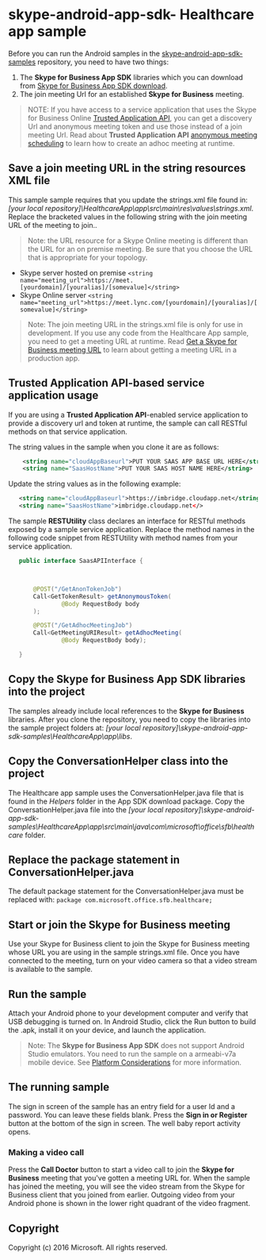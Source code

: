 # skype-android-app-sdk- Healthcare app sample


Before you can run the Android samples in the [skype-android-app-sdk-samples](https://github.com/OfficeDev/skype-android-app-sdk-samples) repository, 
you need to have two things:

1. The **Skype for Business App SDK** libraries which you can download from [Skype for Business App SDK download](http://aka.ms/sfbappsdkdownload_android). 
2. The join meeting Url for an established **Skype for Business** meeting.

>NOTE: If you have access to a service application that uses the Skype for Business Online [Trusted Application API](https://msdn.microsoft.com/en-us/skype/trusted-application-api/docs/overview), you
can get a discovery Url and anonymous meeting token and use those instead of a join meeting Url. Read about **Trusted Application API** [anonymous meeting scheduling](https://msdn.microsoft.com/en-us/skype/trusted-application-api/docs/anonymousmeetingschedule) to learn how
to create an adhoc meeting at runtime. 

## Save a join meeting URL in the string resources XML file

This sample sample requires that you update the strings.xml file found in:  _[your local repository]\\HealthcareApp\app\src\main\res\values\strings.xml_. Replace the 
bracketed values in the following string with the join meeting URL of the meeting to join..

>Note: the URL resource for a Skype Online meeting is different than the URL for an on premise meeting. Be sure that you choose the URL that is appropriate for your topology.

* Skype server hosted on premise    ``` <string name="meeting_url">https://meet.[yourdomain]/[youralias]/[somevalue]</string> ``` 
* Skype Online server ``` <string name="meeting_url">https://meet.lync.com/[yourdomain]/[youralias]/[somevalue]</string> ```

>Note: The join meeting URL in the strings.xml file is only for use in development. If you use any code from the Healthcare App sample, you need to get 
a meeting URL at runtime. Read [Get a Skype for Business meeting URL](https://msdn.microsoft.com/en-us/skype/appsdk/getmeetingurl) to learn about getting a meeting URL in a production app.


## Trusted Application API-based service application usage
If you are using a **Trusted Application API**-enabled service application to provide a discovery url and token at runtime, the sample can call RESTful methods on that service application.

The string values in the sample when you clone it are as follows:

```xml
    <string name="cloudAppBaseurl">PUT YOUR SAAS APP BASE URL HERE</string>
    <string name="SaasHostName">PUT YOUR SAAS HOST NAME HERE</string>
```

Update the string values as in the following example:

```xml
   <string name="cloudAppBaseurl">https://imbridge.cloudapp.net</string>
   <string name="SaasHostName">imbridge.cloudapp.net</>
```
 
 The sample **RESTUtility** class declares an interface for RESTful methods exposed by a sample service application. Replace the method names in the following code snippet from RESTUtility with method names
 from your service application.

 ```java
    public interface SaasAPIInterface {



        @POST("/GetAnonTokenJob")
        Call<GetTokenResult> getAnonymousToken(
                @Body RequestBody body
        );

        @POST("/GetAdhocMeetingJob")
        Call<GetMeetingURIResult> getAdhocMeeting(
                @Body RequestBody body);

    }

 ```
  

## Copy the Skype for Business App SDK libraries into the project

The samples already include local references to the **Skype for Business** libraries. After you clone the repository, you need to copy the libraries into
the sample project folders at:  _[your local repository]\skype-android-app-sdk-samples\HealthcareApp\app\libs_. 

## Copy the ConversationHelper class into the project

The Healthcare app sample uses the ConversationHelper.java file that is found in the _Helpers_ folder in the App SDK download package. Copy the ConversationHelper.java file into the _[your local repository]\skype-android-app-sdk-samples\HealthcareApp\app\src\main\java\com\microsoft\office\sfb\healthcare_ folder.

## Replace the package statement in ConversationHelper.java
The default package statement for the ConversationHelper.java must be replaced with: ```package com.microsoft.office.sfb.healthcare;```

## Start or join the Skype for Business meeting
Use your Skype for Business client to join the Skype for Business meeting whose URL you are using in the sample strings.xml file. Once you have connected to the meeting, turn on your video camera so that a video stream is available to the sample. 

## Run the sample

Attach your Android phone to your development computer and verify that USB debugging is turned on. In Android Studio, click the Run button to build the .apk, install it on your device, and launch the application.

>Note: The **Skype for Business App SDK** does not support Android Studio emulators. You need to run the sample on a armeabi-v7a mobile device. See [Platform Considerations](https://msdn.microsoft.com/en-us/skype/appsdk/platformconsiderations) for 
more information.

## The running sample

The sign in screen of the sample has an entry field for a user Id and a password. You can leave these fields blank. Press the **Sign in or Register** button at the bottom of the sign in screen. The well baby report activity opens. 

### Making a video call

Press the **Call Doctor** button to start a video call to join the **Skype for Business** meeting that you've gotten a meeting URL for. When the sample has joined the meeting, you will see the video stream from the Skype for Business client that you joined from earlier. Outgoing video from your Android phone is shown in the lower right quadrant of the video fragment. 

## Copyright
Copyright (c) 2016 Microsoft. All rights reserved.

